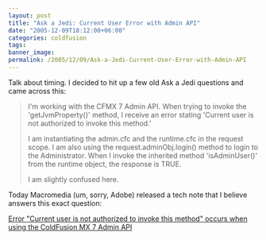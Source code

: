 ```yaml
---
layout: post
title: "Ask a Jedi: Current User Error with Admin API"
date: "2005-12-09T18:12:00+06:00"
categories: coldfusion 
tags: 
banner_image: 
permalink: /2005/12/09/Ask-a-Jedi-Current-User-Error-with-Admin-API
---
```


Talk about timing. I decided to hit up a few old Ask a Jedi questions and came across this:

<blockquote>
I'm working with the CFMX 7 Admin API.  When trying to invoke the 'getJvmProperty()' method, I receive an error stating 'Current user is not authorized to invoke this method.'

I am instantiating the admin.cfc and the runtime.cfc in the request scope.   I am also using the request.adminObj.login() method to login to the Administrator.  When I invoke the inherited method 'isAdminUser()' from the runtime object, the response is TRUE.

I am slightly confused here.
</blockquote>

Today Macromedia (um, sorry, Adobe) released a tech note that I believe answers this exact question:

<a href="http://www.macromedia.com/cfusion/knowledgebase/index.cfm?id=b46c5e8c&pss=rss_coldfusion_b46c5e8c"> Error "Current user is not authorized to invoke this method" occurs when using the ColdFusion MX 7 Admin API</a>